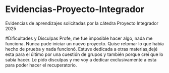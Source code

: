 # Evidencias-Proyecto-Integrador
Evidencias de aprendizajes solicitadas por la cátedra Proyecto Integrador 2025

#Dificultades y Disculpas
Profe, me fue imposible hacer algo, nada me funciona. Nunca pude iniciar un nuevo proyecto. Quise retomar lo que había hecho de prueba y nada funcionó. Estuve dedicada a otras materias,dejé esta para el último por una cuestión de grupos y también porque creí que lo sabía hacer. Le pido disculpas y me voy a dedicar exclusivamente a esta para poder hacer el recuperatorio. 
